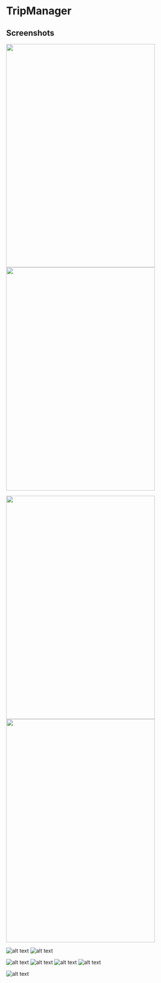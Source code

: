 # TripManager


## Screenshots

<img src="https://github.com/RohitTheBoss007/TripManager/blob/master/app/src/main/res/drawable-v24/WhatsApp%20Image%202019-07-14%20at%2018.41.56.jpeg" width="400" height="600">      <img src="https://github.com/RohitTheBoss007/TripManager/blob/master/app/src/main/res/drawable-v24/Screenshot_20190808_224842.jpg" width="400" height="600">

<img src="https://github.com/RohitTheBoss007/TripManager/blob/master/app/src/main/res/drawable-v24/WhatsApp%20Image%202019-07-14%20at%2018.41.56%20(3).jpeg" width="400" height="600">      <img src="https://github.com/RohitTheBoss007/TripManager/blob/master/app/src/main/res/drawable-v24/WhatsApp%20Image%202019-07-14%20at%2018.41.57.jpeg" width="400" height="600">


![alt text](https://github.com/RohitTheBoss007/TripManager/blob/master/app/src/main/res/drawable-v24/WhatsApp%20Image%202019-07-14%20at%2018.41.56%20(3).jpeg)
![alt text](https://github.com/RohitTheBoss007/TripManager/blob/master/app/src/main/res/drawable-v24/WhatsApp%20Image%202019-07-14%20at%2018.41.57.jpeg)

![alt text](https://github.com/RohitTheBoss007/TripManager/blob/master/app/src/main/res/drawable-v24/WhatsApp%20Image%202019-07-14%20at%2018.41.55.jpeg)
![alt text](https://github.com/RohitTheBoss007/TripManager/blob/master/app/src/main/res/drawable-v24/InkedScreenshot_20190808_224529_LI.jpg)
![alt text](https://github.com/RohitTheBoss007/TripManager/blob/master/app/src/main/res/drawable-v24/Screenshot_20190808_224301.jpg)
![alt text](https://github.com/RohitTheBoss007/TripManager/blob/master/app/src/main/res/drawable-v24/Screenshot_20190808_224556.jpg)


![alt text](https://github.com/RohitTheBoss007/TripManager/blob/master/app/src/main/res/drawable-v24/WhatsApp%20Image%202019-07-14%20at%2018.41.55%20(1).jpeg)






